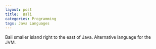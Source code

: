 ```yaml
---
layout: post
title:  Bali
categories: Programming
tags: Java Languages
---
```


Bali smaller island right to the east of Java. Alternative language for the JVM.
